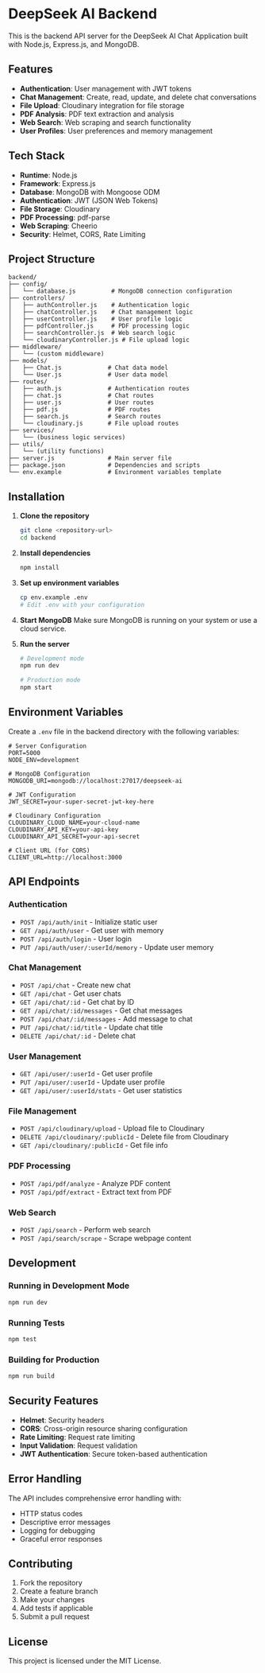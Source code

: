 # DeepSeek AI Backend

This is the backend API server for the DeepSeek AI Chat Application built with Node.js, Express.js, and MongoDB.

## Features

- **Authentication**: User management with JWT tokens
- **Chat Management**: Create, read, update, and delete chat conversations
- **File Upload**: Cloudinary integration for file storage
- **PDF Analysis**: PDF text extraction and analysis
- **Web Search**: Web scraping and search functionality
- **User Profiles**: User preferences and memory management

## Tech Stack

- **Runtime**: Node.js
- **Framework**: Express.js
- **Database**: MongoDB with Mongoose ODM
- **Authentication**: JWT (JSON Web Tokens)
- **File Storage**: Cloudinary
- **PDF Processing**: pdf-parse
- **Web Scraping**: Cheerio
- **Security**: Helmet, CORS, Rate Limiting

## Project Structure

```
backend/
├── config/
│   └── database.js          # MongoDB connection configuration
├── controllers/
│   ├── authController.js    # Authentication logic
│   ├── chatController.js    # Chat management logic
│   ├── userController.js    # User profile logic
│   ├── pdfController.js     # PDF processing logic
│   ├── searchController.js  # Web search logic
│   └── cloudinaryController.js # File upload logic
├── middleware/
│   └── (custom middleware)
├── models/
│   ├── Chat.js             # Chat data model
│   └── User.js             # User data model
├── routes/
│   ├── auth.js             # Authentication routes
│   ├── chat.js             # Chat routes
│   ├── user.js             # User routes
│   ├── pdf.js              # PDF routes
│   ├── search.js           # Search routes
│   └── cloudinary.js       # File upload routes
├── services/
│   └── (business logic services)
├── utils/
│   └── (utility functions)
├── server.js               # Main server file
├── package.json            # Dependencies and scripts
└── env.example             # Environment variables template
```

## Installation

1. **Clone the repository**
   ```bash
   git clone <repository-url>
   cd backend
   ```

2. **Install dependencies**
   ```bash
   npm install
   ```

3. **Set up environment variables**
   ```bash
   cp env.example .env
   # Edit .env with your configuration
   ```

4. **Start MongoDB**
   Make sure MongoDB is running on your system or use a cloud service.

5. **Run the server**
   ```bash
   # Development mode
   npm run dev
   
   # Production mode
   npm start
   ```

## Environment Variables

Create a `.env` file in the backend directory with the following variables:

```env
# Server Configuration
PORT=5000
NODE_ENV=development

# MongoDB Configuration
MONGODB_URI=mongodb://localhost:27017/deepseek-ai

# JWT Configuration
JWT_SECRET=your-super-secret-jwt-key-here

# Cloudinary Configuration
CLOUDINARY_CLOUD_NAME=your-cloud-name
CLOUDINARY_API_KEY=your-api-key
CLOUDINARY_API_SECRET=your-api-secret

# Client URL (for CORS)
CLIENT_URL=http://localhost:3000
```

## API Endpoints

### Authentication
- `POST /api/auth/init` - Initialize static user
- `GET /api/auth/user` - Get user with memory
- `POST /api/auth/login` - User login
- `PUT /api/auth/user/:userId/memory` - Update user memory

### Chat Management
- `POST /api/chat` - Create new chat
- `GET /api/chat` - Get user chats
- `GET /api/chat/:id` - Get chat by ID
- `GET /api/chat/:id/messages` - Get chat messages
- `POST /api/chat/:id/messages` - Add message to chat
- `PUT /api/chat/:id/title` - Update chat title
- `DELETE /api/chat/:id` - Delete chat

### User Management
- `GET /api/user/:userId` - Get user profile
- `PUT /api/user/:userId` - Update user profile
- `GET /api/user/:userId/stats` - Get user statistics

### File Management
- `POST /api/cloudinary/upload` - Upload file to Cloudinary
- `DELETE /api/cloudinary/:publicId` - Delete file from Cloudinary
- `GET /api/cloudinary/:publicId` - Get file info

### PDF Processing
- `POST /api/pdf/analyze` - Analyze PDF content
- `POST /api/pdf/extract` - Extract text from PDF

### Web Search
- `POST /api/search` - Perform web search
- `POST /api/search/scrape` - Scrape webpage content

## Development

### Running in Development Mode
```bash
npm run dev
```

### Running Tests
```bash
npm test
```

### Building for Production
```bash
npm run build
```

## Security Features

- **Helmet**: Security headers
- **CORS**: Cross-origin resource sharing configuration
- **Rate Limiting**: Request rate limiting
- **Input Validation**: Request validation
- **JWT Authentication**: Secure token-based authentication

## Error Handling

The API includes comprehensive error handling with:
- HTTP status codes
- Descriptive error messages
- Logging for debugging
- Graceful error responses

## Contributing

1. Fork the repository
2. Create a feature branch
3. Make your changes
4. Add tests if applicable
5. Submit a pull request

## License

This project is licensed under the MIT License.
